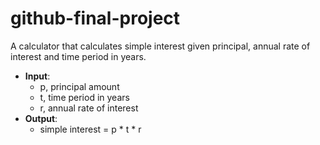 # github-final-project
A calculator that calculates simple interest given principal, annual rate of interest and time period in years.

- **Input**:
   + p, principal amount
   + t, time period in years
   + r, annual rate of interest
- **Output**:
   + simple interest = p \* t \* r

